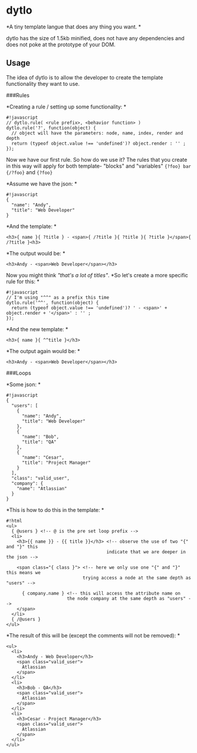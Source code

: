 dytlo
=====

*A tiny template langue that does any thing you want.
*

dytlo has the size of 1.5kb minified, does not have any dependencies and does not poke at the prototype of your DOM.

Usage
------------------------------------------

The idea of dytlo is to allow the developer to create the template functionality they want to use.

###Rules

*Creating a rule / setting up some functionality:
*
```
#!javascript
// dytlo.rule( <rule prefix>, <behavior function> )
dytlo.rule('?', function(object) {
  // object will have the parameters: node, name, index, render and depth
  return (typeof object.value !== 'undefined')? object.render : '' ;
});
```
Now we have our first rule. So how do we use it? The rules that you create in this way will apply for both template- "blocks" and "variables" 
```{?foo} bar {/?foo}``` and ```{?foo}```

*Assume we have the json:
*
```
#!javascript
{
  "name": "Andy",
  "title": "Web Developer"
}
```
*And the template:
*
```
<h3>{ name }{ ?title } - <span>{ /?title }{ ?title }{ ?title }</span>{ /?title }<h3>
```
*The output would be:
*
```
<h3>Andy - <span>Web Developer</span></h3>
```
Now you might think *"that's a lot of titles"*.
*So let's create a more specific rule for this:
*
```
#!javascript
// I'm using "^^" as a prefix this time
dytlo.rule('^^', function(object) {
  return (typeof object.value !== 'undefined')? ' - <span>' + object.render + '</span>' : '' ;
});
```
*And the new template:
*
```
<h3>{ name }{ ^^title }</h3>
```
*The output again would be:
*
```
<h3>Andy - <span>Web Developer</span></h3>
```

###Loops

*Some json:
*
```
#!javascript
{
  "users": [
    {
      "name": "Andy",
      "title": "Web Developer"
    },
    {
      "name": "Bob",
      "title": "QA"
    },
    {
      "name": "Cesar",
      "title": "Project Manager"
    }
  ],
  "class": "valid_user",
  "company": {
    "name": "Atlassian"
  }
}
```
*This is how to do this in the template:
*
```
#!html
<ul>
  { @users } <!-- @ is the pre set loop prefix -->
  <li>
    <h3>{{ name }} - {{ title }}</h3> <!-- observe the use of two "{" and "}" this 
                                      indicate that we are deeper in the json -->

    <span class="{ class }"> <!-- here we only use one "{" and "}" this means we
                             trying access a node at the same depth as "users" -->

      { company.name } <!-- this will access the attribute name on 
                       the node company at the same depth as "users" -->
    </span>
  </li>
  { /@users }
</ul>
```
*The result of this will be (except the comments will not be removed):
*
```
<ul>
  <li>
    <h3>Andy - Web Developer</h3>
    <span class="valid_user">
      Atlassian
    </span>
  </li>
  <li>
    <h3>Bob - QA</h3>
    <span class="valid_user">
      Atlassian
    </span>
  </li>
  <li>
    <h3>Cesar - Project Manager</h3>
    <span class="valid_user">
      Atlassian
    </span>
  </li>
</ul>
```

